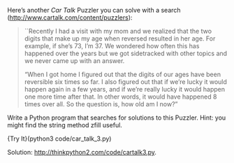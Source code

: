 Here’s another <span>*Car Talk*</span> Puzzler you can solve with a search (<http://www.cartalk.com/content/puzzlers>):

> \`\`Recently I had a visit with my mom and we realized that the two digits that make up my age when reversed resulted in her age. For example, if she’s 73, I’m 37. We wondered how often this has happened over the years but we got sidetracked with other topics and we never came up with an answer.
>
> “When I got home I figured out that the digits of our ages have been reversible six times so far. I also figured out that if we’re lucky it would happen again in a few years, and if we’re really lucky it would happen one more time after that. In other words, it would have happened 8 times over all. So the question is, how old am I now?”

Write a Python program that searches for solutions to this Puzzler. Hint: you might find the string method <span>zfill</span> useful.


{Try It}(python3 code/car_talk_3.py)


Solution: <http://thinkpython2.com/code/cartalk3.py>.